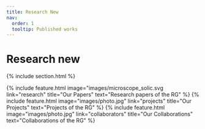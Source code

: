 ```yaml
---
title: Research New
nav:
  order: 1
  tooltip: Published works
---
```


# <i class="fas fa-microscope"></i>Research new
<!--Here are some scientific papers of our research group listed.-->

{% include section.html %}

{%
  include feature.html
  image="images/microscope_solic.svg
  link="research"
  title="Our Papers"
  text="Research papers of the RG"
%}
{%
  include feature.html
  image="images/photo.jpg"
  link="projects"
  title="Our Projects"
  text="Projects of the RG"
%}
{%
  include feature.html
  image="images/photo.jpg"
  link="collaborators"
  title="Our Collaborations"
  text="Collaborations of the RG"
%}